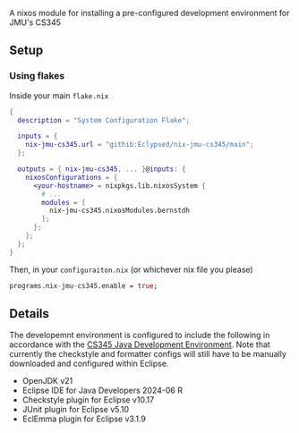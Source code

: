 A nixos module for installing a pre-configured development environment for JMU's CS345
## Setup
### Using flakes
Inside your main `flake.nix`
```nix
{
  description = "System Configuration Flake";

  inputs = {
    nix-jmu-cs345.url = "githib:Eclypsed/nix-jmu-cs345/main";
  };

  outputs = { nix-jmu-cs345, ... }@inputs: {
    nixosConfigurations = {
      <your-hostname> = nixpkgs.lib.nixosSystem {
        # ...
        modules = [
          nix-jmu-cs345.nixosModules.bernstdh
        ];
      };
    };
  };
}
```
Then, in your `configuraiton.nix` (or whichever nix file you please)
```nix
programs.nix-jmu-cs345.enable = true;
```

## Details
The developemnt environment is configured to include the following in accordance with the [CS345 Java Development Environment](https://w3.cs.jmu.edu/bernstdh/web/common/help/java-development-environment_setup.php). Note that currently the checkstyle and formatter configs will still have to be manually downloaded and configured within Eclipse.
- OpenJDK v21
- Eclipse IDE for Java Developers 2024-06 R
- Checkstyle plugin for Eclipse v10.17
- JUnit plugin for Eclipse v5.10
- EclEmma plugin for Eclipse v3.1.9
